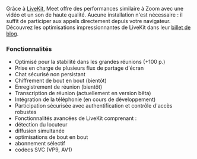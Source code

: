 Grâce à [LiveKit](https://livekit.io/), Meet offre des performances similaire à Zoom avec une vidéo et un son de haute qualité. Aucune installation n'est nécessaire : il suffit de participer aux appels directement depuis votre navigateur. Découvrez les optimisations impressionnantes de LiveKit dans leur [billet de blog](https://blog.livekit.io/livekit-one-dot-zero/).

### Fonctionnalités

- Optimisé pour la stabilité dans les grandes réunions (+100 p.)
- Prise en charge de plusieurs flux de partage d'écran
- Chat sécurisé non persistant
- Chiffrement de bout en bout (bientôt)
- Enregistrement de réunion (bientôt)
- Transcription de réunion (actuellement en version bêta)
- Intégration de la téléphonie (en cours de développement)
- Participation sécurisée avec authentification et contrôle d'accès robustes
- Fonctionnalités avancées de LiveKit comprenant :
 - détection du locuteur
 - diffusion simultanée
 - optimisations de bout en bout
 - abonnement sélectif
 - codecs SVC (VP9, AV1)
